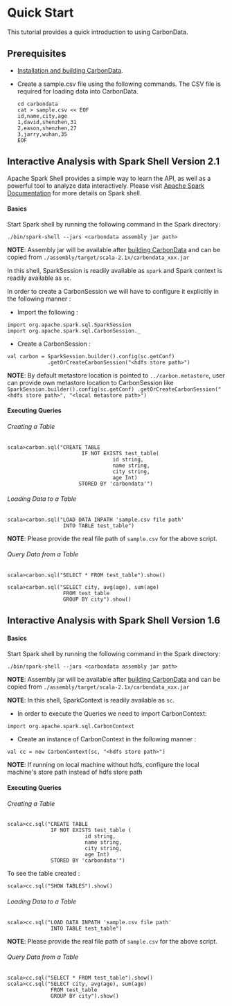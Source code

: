 <!--
    Licensed to the Apache Software Foundation (ASF) under one
    or more contributor license agreements.  See the NOTICE file
    distributed with this work for additional information
    regarding copyright ownership.  The ASF licenses this file
    to you under the Apache License, Version 2.0 (the
    "License"); you may not use this file except in compliance
    with the License.  You may obtain a copy of the License at

      http://www.apache.org/licenses/LICENSE-2.0

    Unless required by applicable law or agreed to in writing,
    software distributed under the License is distributed on an
    "AS IS" BASIS, WITHOUT WARRANTIES OR CONDITIONS OF ANY
    KIND, either express or implied.  See the License for the
    specific language governing permissions and limitations
    under the License.
-->

# Quick Start
This tutorial provides a quick introduction to using CarbonData.

##  Prerequisites
* [Installation and building CarbonData](https://github.com/apache/carbondata/blob/master/build).
* Create a sample.csv file using the following commands. The CSV file is required for loading data into CarbonData.

  ```
  cd carbondata
  cat > sample.csv << EOF
  id,name,city,age
  1,david,shenzhen,31
  2,eason,shenzhen,27
  3,jarry,wuhan,35
  EOF
  ```

## Interactive Analysis with Spark Shell Version 2.1

Apache Spark Shell provides a simple way to learn the API, as well as a powerful tool to analyze data interactively. Please visit [Apache Spark Documentation](http://spark.apache.org/docs/latest/) for more details on Spark shell.

#### Basics

Start Spark shell by running the following command in the Spark directory:

```
./bin/spark-shell --jars <carbondata assembly jar path>
```
**NOTE**: Assembly jar will be available after [building CarbonData](https://github.com/apache/carbondata/blob/master/build/README.md) and can be copied from `./assembly/target/scala-2.1x/carbondata_xxx.jar`

In this shell, SparkSession is readily available as `spark` and Spark context is readily available as `sc`.

In order to create a CarbonSession we will have to configure it explicitly in the following manner :

* Import the following :

```
import org.apache.spark.sql.SparkSession
import org.apache.spark.sql.CarbonSession._
```

* Create a CarbonSession :

```
val carbon = SparkSession.builder().config(sc.getConf)
             .getOrCreateCarbonSession("<hdfs store path>")
```
**NOTE**: By default metastore location is pointed to `../carbon.metastore`, user can provide own metastore location to CarbonSession like `SparkSession.builder().config(sc.getConf)
.getOrCreateCarbonSession("<hdfs store path>", "<local metastore path>")`

#### Executing Queries

###### Creating a Table

```
scala>carbon.sql("CREATE TABLE
                        IF NOT EXISTS test_table(
                                  id string,
                                  name string,
                                  city string,
                                  age Int)
                       STORED BY 'carbondata'")
```

###### Loading Data to a Table

```
scala>carbon.sql("LOAD DATA INPATH 'sample.csv file path'
                  INTO TABLE test_table")
```
**NOTE**: Please provide the real file path of `sample.csv` for the above script.

###### Query Data from a Table

```
scala>carbon.sql("SELECT * FROM test_table").show()

scala>carbon.sql("SELECT city, avg(age), sum(age)
                  FROM test_table
                  GROUP BY city").show()
```

## Interactive Analysis with Spark Shell Version 1.6

#### Basics

Start Spark shell by running the following command in the Spark directory:

```
./bin/spark-shell --jars <carbondata assembly jar path>
```
**NOTE**: Assembly jar will be available after [building CarbonData](https://github.com/apache/carbondata/blob/master/build/README.md) and can be copied from `./assembly/target/scala-2.1x/carbondata_xxx.jar`

**NOTE**: In this shell, SparkContext is readily available as `sc`.

* In order to execute the Queries we need to import CarbonContext:

```
import org.apache.spark.sql.CarbonContext
```

* Create an instance of CarbonContext in the following manner :

```
val cc = new CarbonContext(sc, "<hdfs store path>")
```
**NOTE**: If running on local machine without hdfs, configure the local machine's store path instead of hdfs store path

#### Executing Queries

###### Creating a Table

```
scala>cc.sql("CREATE TABLE
              IF NOT EXISTS test_table (
                         id string,
                         name string,
                         city string,
                         age Int)
              STORED BY 'carbondata'")
```
To see the table created :

```
scala>cc.sql("SHOW TABLES").show()
```

###### Loading Data to a Table

```
scala>cc.sql("LOAD DATA INPATH 'sample.csv file path'
              INTO TABLE test_table")
```
**NOTE**: Please provide the real file path of `sample.csv` for the above script.

###### Query Data from a Table

```
scala>cc.sql("SELECT * FROM test_table").show()
scala>cc.sql("SELECT city, avg(age), sum(age)
              FROM test_table
              GROUP BY city").show()
```
